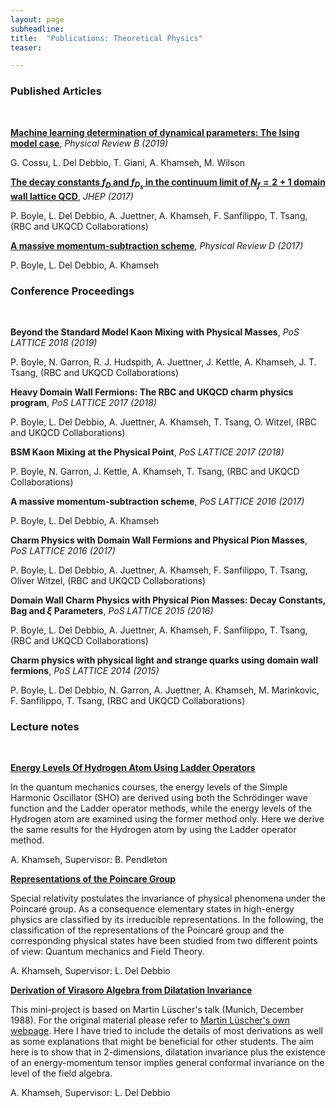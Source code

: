 ```yaml
---
layout: page
subheadline:
title:  "Publications: Theoretical Physics"
teaser: 

---
```

<h3>Published Articles</h3><br/>

[<strong>Machine learning determination of dynamical parameters: The Ising model case</strong>][1], <em>Physical Review B (2019)</em>

G. Cossu, L. Del Debbio, T. Giani, A. Khamseh, M. Wilson

[<strong>The decay constants $f_D$ and $f_{D_s}$ in the continuum limit of $N_f = 2 + 1$ domain wall lattice QCD</strong>][2], <em>JHEP (2017)</em>

P. Boyle, L. Del Debbio, A. Juettner, A. Khamseh, F. Sanfilippo, T. Tsang, (RBC and UKQCD Collaborations)

[<strong>A massive momentum-subtraction scheme</strong>][3], <em>Physical Review D (2017)</em>

P. Boyle, L. Del Debbio, A. Khamseh


<h3>Conference Proceedings</h3><br/>


<strong>Beyond the Standard Model Kaon Mixing with Physical Masses</strong>, <em>PoS LATTICE 2018 (2019)</em>

P. Boyle, N. Garron, R. J. Hudspith, A. Juettner, J. Kettle,  A. Khamseh, J. T. Tsang, (RBC and UKQCD Collaborations)

<strong>Heavy Domain Wall Fermions: The RBC and UKQCD charm physics program</strong>, <em>PoS LATTICE 2017 (2018)</em>

P. Boyle, L. Del Debbio, A. Juettner, A. Khamseh, T. Tsang, O. Witzel, (RBC and UKQCD Collaborations)

<strong>BSM Kaon Mixing at the Physical Point</strong>, <em>PoS LATTICE 2017 (2018)</em>

P. Boyle, N. Garron, J. Kettle,  A. Khamseh, T. Tsang, (RBC and UKQCD Collaborations)

<strong>A massive momentum-subtraction scheme</strong>, <em>PoS LATTICE 2016 (2017)</em>

P. Boyle, L. Del Debbio, A. Khamseh

<strong>Charm Physics with Domain Wall Fermions and Physical Pion Masses</strong>, <em>PoS LATTICE 2016 (2017)</em>

P. Boyle, L. Del Debbio, A. Juettner, A. Khamseh, F. Sanfilippo, T. Tsang, Oliver Witzel, (RBC and UKQCD Collaborations)

<strong>Domain Wall Charm Physics with Physical Pion Masses: Decay Constants, Bag and $\xi$ Parameters</strong>, <em>PoS LATTICE 2015 (2016)</em>

P. Boyle, L. Del Debbio, A. Juettner, A. Khamseh, F. Sanfilippo, T. Tsang, (RBC and UKQCD Collaborations)

<strong>Charm physics with physical light and strange quarks using domain wall fermions</strong>, <em>PoS LATTICE 2014 (2015)</em>

P. Boyle, L. Del Debbio, N. Garron, A. Juettner, A. Khamseh, M. Marinkovic, F. Sanfilippo, T. Tsang, (RBC and UKQCD Collaborations)



<h3>Lecture notes</h3><br/>

[<strong>Energy Levels Of Hydrogen Atom Using Ladder Operators</strong>][4]

In the quantum mechanics courses, the energy levels of the Simple Harmonic Oscillator (SHO) are derived using both the Schrödinger wave function and the Ladder operator methods, while the energy levels of the Hydrogen atom are examined using the former method only. Here we derive the same results for the Hydrogen atom by using the Ladder operator method.

A. Khamseh, Supervisor: B. Pendleton 

[<strong>Representations of the Poincare Group</strong>][5]

Special relativity postulates the invariance of physical phenomena under the Poincaré group. As a consequence elementary states in high-energy physics are classified by its irreducible representations. In the following, the classification of the representations of the Poincaré group and the corresponding physical states have been studied from two different points of view: Quantum mechanics and Field Theory. 

A. Khamseh, Supervisor: L. Del Debbio

[<strong>Derivation of Virasoro Algebra from Dilatation Invariance</strong>][6]

This mini-project is based on Martin Lüscher's talk (Munich, December 1988). For the original material please refer to [Martin Lüscher's own webpage][7]. Here I have tried to include the details of most derivations as well as some explanations that might be beneficial for other students. The aim here is to show that in 2-dimensions, dilatation invariance plus the existence of an energy-momentum tensor implies general conformal invariance on the level of the field algebra. 

A. Khamseh, Supervisor: L. Del Debbio

 [1]: https://doi.org/10.1103/PhysRevB.100.064304
 [2]: https://doi.org/10.1007/JHEP12(2017)008
 [3]: https://doi.org/10.1103/PhysRevD.95.054505
 [4]: https://github.com/avakhamseh/physics_notes/blob/master/qm2.pdf
 [5]: https://github.com/avakhamseh/physics_notes/blob/master/Poincare_Extended.pdf
 [6]: https://github.com/avakhamseh/physics_notes/blob/master/Virasoro_MQFT.pdf
 [7]: http://luscher.web.cern.ch/luscher/talks/Virasoro.pdf

 



